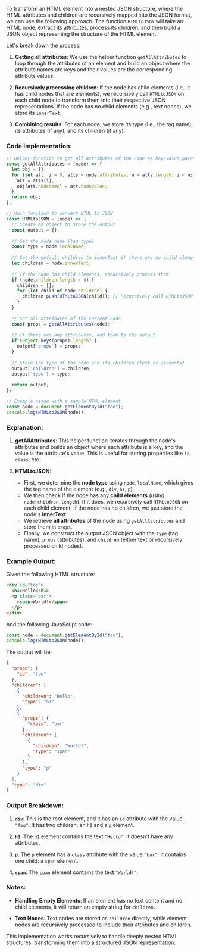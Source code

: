 To transform an HTML element into a nested JSON structure, where the HTML attributes and children are recursively mapped into the JSON format, we can use the following approach. The function `HTMLtoJSON` will take an HTML node, extract its attributes, process its children, and then build a JSON object representing the structure of the HTML element.

Let's break down the process:

1. **Getting all attributes**: We use the helper function `getAllAttributes` to loop through the attributes of an element and build an object where the attribute names are keys and their values are the corresponding attribute values.
   
2. **Recursively processing children**: If the node has child elements (i.e., it has child nodes that are elements), we recursively call `HTMLtoJSON` on each child node to transform them into their respective JSON representations. If the node has no child elements (e.g., text nodes), we store its `innerText`.

3. **Combining results**: For each node, we store its type (i.e., the tag name), its attributes (if any), and its children (if any).

### Code Implementation:

```javascript
// Helper function to get all attributes of the node as key-value pairs
const getAllAttributes = (node) => {
  let obj = {};
  for (let att, i = 0, atts = node.attributes, n = atts.length; i < n; i++) {
    att = atts[i];
    obj[att.nodeName] = att.nodeValue;
  }
  return obj;
};

// Main function to convert HTML to JSON
const HTMLtoJSON = (node) => {
  // Create an object to store the output
  const output = {};
  
  // Get the node name (tag type)
  const type = node.localName;
  
  // Set the default children to innerText if there are no child elements
  let children = node.innerText;
  
  // If the node has child elements, recursively process them
  if (node.children.length > 0) {
    children = [];
    for (let child of node.children) {
      children.push(HTMLtoJSON(child)); // Recursively call HTMLtoJSON for each child
    }
  }
  
  // Get all attributes of the current node
  const props = getAllAttributes(node);
  
  // If there are any attributes, add them to the output
  if (Object.keys(props).length) {
    output['props'] = props;
  }
  
  // Store the type of the node and its children (text or elements)
  output['children'] = children;
  output['type'] = type;
  
  return output;
};

// Example usage with a sample HTML element
const node = document.getElementById("foo");
console.log(HTMLtoJSON(node));
```

### **Explanation:**

1. **getAllAttributes**: This helper function iterates through the node's attributes and builds an object where each attribute is a key, and the value is the attribute's value. This is useful for storing properties like `id`, `class`, etc.

2. **HTMLtoJSON**:
   - First, we determine the **node type** using `node.localName`, which gives the tag name of the element (e.g., `div`, `h1`, `p`).
   - We then check if the node has any **child elements** (using `node.children.length`). If it does, we recursively call `HTMLtoJSON` on each child element. If the node has no children, we just store the node's **innerText**.
   - We retrieve **all attributes** of the node using `getAllAttributes` and store them in `props`.
   - Finally, we construct the output JSON object with the `type` (tag name), `props` (attributes), and `children` (either text or recursively processed child nodes).

### **Example Output:**

Given the following HTML structure:

```html
<div id="foo">
  <h1>Hello</h1>
  <p class="bar">
    <span>World!</span>
  </p>
</div>
```

And the following JavaScript code:

```javascript
const node = document.getElementById("foo");
console.log(HTMLtoJSON(node));
```

The output will be:

```json
{
  "props": {
    "id": "foo"
  },
  "children": [
    {
      "children": "Hello",
      "type": "h1"
    },
    {
      "props": {
        "class": "bar"
      },
      "children": [
        {
          "children": "World!",
          "type": "span"
        }
      ],
      "type": "p"
    }
  ],
  "type": "div"
}
```

### **Output Breakdown:**

1. **`div`**: This is the root element, and it has an `id` attribute with the value `"foo"`. It has two children: an `h1` and a `p` element.
   
2. **`h1`**: The `h1` element contains the text `"Hello"`. It doesn't have any attributes.

3. **`p`**: The `p` element has a `class` attribute with the value `"bar"`. It contains one child: a `span` element.

4. **`span`**: The `span` element contains the text `"World!"`.

### **Notes:**

- **Handling Empty Elements**: If an element has no text content and no child elements, it will return an empty string for `children`.
  
- **Text Nodes**: Text nodes are stored as `children` directly, while element nodes are recursively processed to include their attributes and children.

This implementation works recursively to handle deeply nested HTML structures, transforming them into a structured JSON representation.